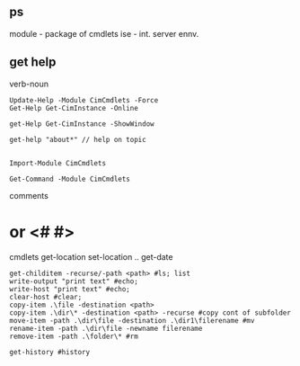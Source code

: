 ## ps

module - package of cmdlets
ise - int. server ennv.

## get help
verb-noun


```
Update-Help -Module CimCmdlets -Force
Get-Help Get-CimInstance -Online

get-Help Get-CimInstance -ShowWindow

get-help "about*" // help on topic 


Import-Module CimCmdlets

Get-Command -Module CimCmdlets

```

comments 
  # or <# #>

cmdlets
	get-location
	set-location ..
	get-date

	get-childitem -recurse/-path <path> #ls; list
	write-output "print text" #echo;
	write-host "print text" #echo;
	clear-host #clear;
	copy-item .\file -destination <path>
	copy-item .\dir\* -destination <path> -recurse #copy cont of subfolder
	move-item -path .\dir\file -destination .\dir1\filerename #mv
	rename-item -path .\dir\file -newname filerename
	remove-item -path .\folder\* #rm

	get-history #history 
